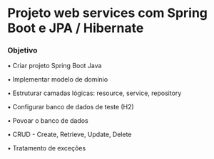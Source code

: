 # Projeto web services com Spring Boot e JPA / Hibernate

### Objetivo
• Criar projeto Spring Boot Java

• Implementar modelo de domínio

• Estruturar camadas lógicas: resource, service, repository

• Configurar banco de dados de teste (H2)

• Povoar o banco de dados

• CRUD - Create, Retrieve, Update, Delete

• Tratamento de exceções